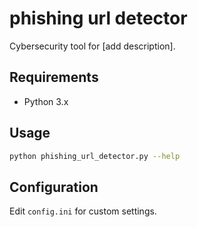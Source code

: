 # phishing url detector
Cybersecurity tool for [add description].

## Requirements
- Python 3.x


## Usage
```bash
python phishing_url_detector.py --help
```

## Configuration
Edit `config.ini` for custom settings.
